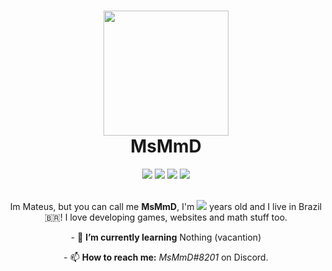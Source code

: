 <h1 align="center"><img src="https://www.msmmd.repl.co/src/msmmd/profile-small.jpg" width="200px"><br><b>MsMmD</b></h1>

<div align="center">
  <a href="https://replit.com/@MSMMD"><img src="https://img.shields.io/static/v1?label=Replit&message=MsMmD&color=blue&style=flat&logo=replit&logoColor=white"></a>
  <img src="https://img.shields.io/github/stars/MSMMD?label=Stars&logo=github&logoColor=white&color=dddd00">
  <img src="https://img.shields.io/github/followers/MSMMD?color=10dd20&label=Followers&logo=github&logoColor=white">
  <a href="https://discord.com/users/714960683967447050"><img src="https://img.shields.io/static/v1?label=Discord&message=MsMmD&color=4402dd&style=flat&logo=discord&logoColor=white"></a>
<div>
<br>
<p >Im Mateus, but you can call me <b>MsMmD</b>, I'm <img src="http://svgs.msmmd.repl.co/idade"> years old and I live in Brazil🇧🇷! I love developing games, websites and math stuff too.</p>

<p>- 🌱 <b>I’m currently learning</b> Nothing (vacantion)<p>

<p>- 📫 <b>How to reach me:</b> <i>MsMmD#8201</i> on Discord.</p>
